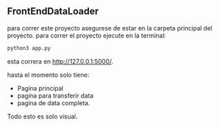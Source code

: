## FrontEndDataLoader
para correr este proyecto asegurese de estar en la carpeta principal del proyecto.
para correr el proyecto ejecute en la terminal:

```bash
python3 app.py
```
esta correra en http://127.0.0.1:5000/.

hasta el momento solo tiene:
- Pagina principal
- pagina para transferir data
- pagina de data completa.

Todo esto es solo visual.
